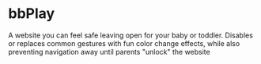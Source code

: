 # bbPlay
A website you can feel safe leaving open for your baby or toddler. Disables or replaces common gestures with fun color change effects, while also preventing navigation away until parents "unlock" the website
